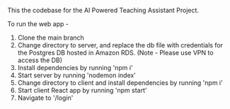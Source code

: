 This the codebase for the AI Powered Teaching Assistant Project.

To run the web app -
1. Clone the main branch
2. Change directory to server, and replace the db file with credentials for the Postgres DB hosted in Amazon RDS. (Note - Please use VPN to access the DB)
3. Install dependencies by running 'npm i'
4. Start server by running 'nodemon index'
5. Change directory to client and install dependencies by running 'npm i'
6. Start client React app by running 'npm start'
7. Navigate to '/login'
